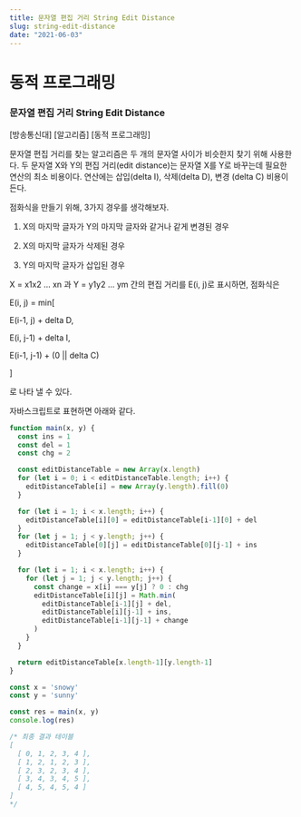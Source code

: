 ```yaml
---
title: 문자열 편집 거리 String Edit Distance
slug: string-edit-distance
date: "2021-06-03"
---
```


# 동적 프로그래밍

### 문자열 편집 거리 String Edit Distance

[방송통신대] [알고리즘] [동적 프로그래밍]

문자열 편집 거리를 찾는 알고리즘은 두 개의 문자열 사이가 비슷한지 찾기 위해 사용한다. 두 문자열 X와 Y의 편집 거리(edit distance)는 문자열 X를 Y로 바꾸는데 필요한 연산의 최소 비용이다. 연산에는 삽입(delta I), 삭제(delta D), 변경 (delta C) 비용이 든다.

점화식을 만들기 위해, 3가지 경우를 생각해보자.

1) X의 마지막 글자가 Y의 마지막 글자와 같거나 같게 변경된 경우

2) X의 마지막 글자가 삭제된 경우

3) Y의 마지막 글자가 삽입된 경우

X = x1x2 ... xn 과 Y = y1y2 ... ym 간의 편집 거리를 E(i, j)로 표시하면, 점화식은

E(i, j) = min[

E(i-1, j) + delta D,

E(i, j-1) + delta I,

E(i-1, j-1) + (0 || delta C)

]

로 나타 낼 수 있다.

자바스크립트로 표현하면 아래와 같다.

```jsx
function main(x, y) {
  const ins = 1
  const del = 1
  const chg = 2

  const editDistanceTable = new Array(x.length)
  for (let i = 0; i < editDistanceTable.length; i++) {
    editDistanceTable[i] = new Array(y.length).fill(0)
  }

  for (let i = 1; i < x.length; i++) {
    editDistanceTable[i][0] = editDistanceTable[i-1][0] + del
  }
  for (let j = 1; j < y.length; j++) {
    editDistanceTable[0][j] = editDistanceTable[0][j-1] + ins
  }

  for (let i = 1; i < x.length; i++) {
    for (let j = 1; j < y.length; j++) {
      const change = x[i] === y[j] ? 0 : chg
      editDistanceTable[i][j] = Math.min(
        editDistanceTable[i-1][j] + del,
        editDistanceTable[i][j-1] + ins,
        editDistanceTable[i-1][j-1] + change
      )
    }
  }

  return editDistanceTable[x.length-1][y.length-1]
}

const x = 'snowy'
const y = 'sunny'

const res = main(x, y)
console.log(res)

/* 최종 결과 테이블
[
  [ 0, 1, 2, 3, 4 ],
  [ 1, 2, 1, 2, 3 ],
  [ 2, 3, 2, 3, 4 ],
  [ 3, 4, 3, 4, 5 ],
  [ 4, 5, 4, 5, 4 ]
]
*/
```